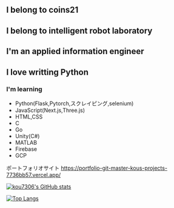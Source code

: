 ## I belong to coins21
## I belong to intelligent robot laboratory
## I'm an applied information engineer
## I love writting Python
###
### I'm learning 
- Python(Flask,Pytorch,スクレイピング,selenium)
- JavaScript(Next.js,Three.js)
- HTML,CSS
- C
- Go
- Unity(C#)
- MATLAB
- Firebase
- GCP


ポートフォリオサイト
https://portfolio-git-master-kous-projects-7736bb57.vercel.app/

  
[![kou7306's GitHub stats](https://github-readme-stats.vercel.app/api?username=kou7306&theme=vue-dark&show_icons=true)](https://github.com/kou7306/github-readme-stats)

[![Top Langs](https://github-readme-stats.vercel.app/api/top-langs/?username=kou7306&theme=vue-dark&show_icons=true&layout=compact)](https://github.com/kou7306/github-readme-stats)





<!--
**kou7306/kou7306** is a ✨ _special_ ✨ repository because its `README.md` (this file) appears on your GitHub profile.

Here are some ideas to get you started:

- 🔭 I’m currently working on ...
- 🌱 I’m currently learning ...
- 👯 I’m looking to collaborate on ...
- 🤔 I’m looking for help with ...
- 💬 Ask me about ...
- 📫 How to reach me: ...
- 😄 Pronouns: ...
- ⚡ Fun fact: ...
-->
